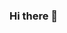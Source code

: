 ### Hi there 👋
<!-- ![background_image_linkedin](https://user-images.githubusercontent.com/52737543/143396993-3a5377dd-92a5-49e5-9f1f-6eef1162f443.jpg) -->


<!-- 
**mansur3/mansur3** is a ✨ _special_ ✨ repository because its `README.md` (this file) appears on your GitHub profile.

Here are some ideas to get you started:

- 🔭 I’m currently working on ...
- 🌱 I’m currently learning ...
- 👯 I’m looking to collaborate on ...
- 🤔 I’m looking for help with ...
- 💬 Ask me about ...
- 📫 How to reach me: ...
- 😄 Pronouns: ...
- ⚡ Fun fact: ...
https://github.com/username/github-stats/blob/master/generated/overview.svg
 -->

